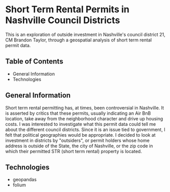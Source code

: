 # Short Term Rental Permits in Nashville Council Districts
This is an exploration of outside investment in Nashville's council district 21, CM Brandon Taylor, through a geospatial analysis of short term rental permit data.

## Table of Contents
* General Information
* Technologies

## General Information
Short term rental permitting has, at times, been controversial in Nashville. It is asserted by critics that these permits, usually indicating an Air BnB location, take away from the neighborhood character and drive up housing costs. I was interested to investigate what this permit data could tell me about the different council districts. Since it is an issue tied to government, I felt that political geographies would be appropriate. I decided to look at investment in districts by "outsiders", or permit holders whose home address is outside of the State, the city of Nashville, or the zip code in which their permitted STR (short term rental) property is located.

## Technologies
* geopandas
* folium
